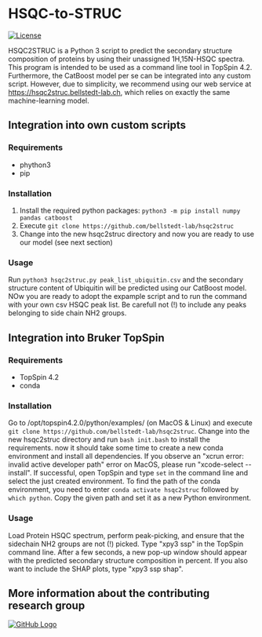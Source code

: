 # HSQC-to-STRUC
[![License](https://img.shields.io/badge/License-MIT%202.0-blue.svg)](https://opensource.org/licenses/MIT)

HSQC2STRUC is a Python 3 script to predict the secondary structure composition of proteins by using their unassigned 1H,15N-HSQC spectra. This program is intended to be used as a command line tool in TopSpin 4.2. Furthermore, the CatBoost model per se can be integrated into any custom script. However, due to simplicity, we recommend using our web service at https://hsqc2struc.bellstedt-lab.ch, which relies on exactly the same machine-learning model.

## Integration into own custom scripts
### Requirements
- phython3
- pip

### Installation
1. Install the required python packages: ```python3 -m pip install numpy pandas catboost```
1. Execute ```git clone https://github.com/bellstedt-lab/hsqc2struc```
1. Change into the new hsqc2struc directory and now you are ready to use our model (see next section)

### Usage
Run ```python3 hsqc2struc.py peak_list_ubiquitin.csv``` and the secondary structure content of Ubiquitin will be predicted using our CatBoost model. NOw you are ready to adopt the expample script and to run the command with your own csv HSQC peak list. Be carefull not (!) to include any peaks belonging to side chain NH2 groups. 

## Integration into Bruker TopSpin
### Requirements
- TopSpin 4.2
- conda
  
### Installation
Go to /opt/topspin4.2.0/python/examples/ (on MacOS & Linux) and execute ```git clone https://github.com/bellstedt-lab/hsqc2struc```. Change into the new hsqc2struc directory and run ```bash init.bash``` to install the requirements. 
now it should take some time to create a new conda environment and install all dependencies. If you observe an "xcrun error: invalid active developer path" error on MacOS, please run "xcode-select --install".
If successful, open TopSpin and type ```set``` in the command line and select the just created environment. 
To find the path of the conda environment, you need to enter ```conda activate hsqc2struc``` followed by ```which python```. Copy the given path and set it as a new Python environment.

### Usage
Load Protein HSQC spectrum, perform peak-picking, and ensure that the sidechain NH2 groups are not (!) picked. Type "xpy3 ssp" in the TopSpin command line. After a few seconds, a new pop-up window should appear with the predicted secondary structure composition in percent. If you also want to include the SHAP plots, type "xpy3 ssp shap".
 


## More information about the contributing research group
[![GitHub Logo](https://www.bellstedt-lab.ch/images/logo_blab_400px.png)](https://www.bellstedt-lab.ch)
